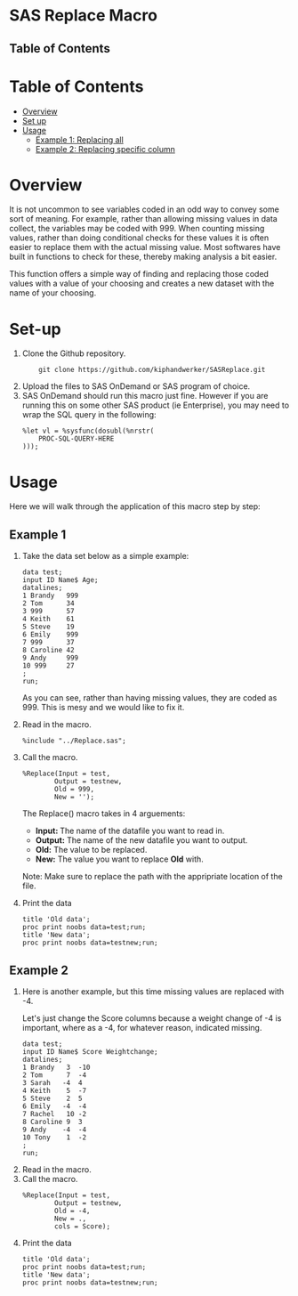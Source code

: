 # SAS Replace Macro

## Table of Contents
# Table of Contents
- [Overview](#overview)
- [Set up](#set-up)
- [Usage](#usage)
    - [Example 1: Replacing all](#example-1)
    - [Example 2: Replacing specific column](#example-2)
# Overview
It is not uncommon to see variables coded in an odd way to convey some sort of meaning. For example, rather than allowing missing values in data collect, the variables may be coded with 999. When counting missing values, rather than doing conditional checks for these values it is often easier to replace them with the actual missing value. Most softwares have built in functions to check for these, thereby making analysis a bit easier.

This function offers a simple way of finding and replacing those coded values with a value of your choosing and creates a new dataset with the name of your choosing.

# Set-up
<ol>
<li> Clone the Github repository.</li>

```
    git clone https://github.com/kiphandwerker/SASReplace.git
```

<li>Upload the files to SAS OnDemand or SAS program of choice.
<li> SAS OnDemand should run this macro just fine. However if you are running this on some other SAS product (ie Enterprise), you may need to wrap the SQL query in the following:

```sas
%let vl = %sysfunc(dosubl(%nrstr(
    PROC-SQL-QUERY-HERE
)));
```
</ol>

# Usage
Here we will walk through the application of this macro step by step:

## Example 1

<ol>
<li> Take the data set below as a simple example:

```sas
data test;
input ID Name$ Age;
datalines;
1 Brandy   999
2 Tom      34
3 999      57
4 Keith    61
5 Steve    19
6 Emily    999
7 999      37
8 Caroline 42
9 Andy     999
10 999     27
;
run;
```

As you can see, rather than having missing values, they are coded as 999. This is mesy and we would like to fix it.

<li> Read in the macro.

```sas
%include "../Replace.sas";
```
<li>Call the macro.

```sas
%Replace(Input = test, 
        Output = testnew, 
        Old = 999, 
        New = '');
```
The Replace() macro takes in 4 arguements:
<ul>
    <li> <strong>Input: </strong> The name of the datafile you want to read in.
    <li> <strong>Output:</strong> The name of the new datafile you want to output.
    <li> <strong>Old:</strong> The value to be replaced.
    <li> <strong>New:</strong> The value you want to replace <strong>Old</strong> with. 
</ul> 

Note: Make sure to replace the path with the appripriate location of the file.
<li>Print the data

```sas
title 'Old data';
proc print noobs data=test;run;
title 'New data';
proc print noobs data=testnew;run;
```
</ol>

## Example 2
<ol>
<li> Here is another example, but this time missing values are replaced with -4.


Let's just change the Score columns because a weight change of -4 is important, where as a -4, for whatever reason, indicated missing.  

```sas
data test;
input ID Name$ Score Weightchange;
datalines;
1 Brandy   3  -10
2 Tom	   7  -4
3 Sarah   -4  4
4 Keith    5  -7
5 Steve    2  5
6 Emily   -4  -4
7 Rachel   10 -2
8 Caroline 9  3
9 Andy    -4  -4
10 Tony    1  -2
;
run;
```

<li> Read in the macro.

<li> Call the macro.

```sas
%Replace(Input = test, 
        Output = testnew, 
        Old = -4, 
        New = ., 
        cols = Score);
```
<li>Print the data

```sas
title 'Old data';
proc print noobs data=test;run;
title 'New data';
proc print noobs data=testnew;run;
```
</ol>